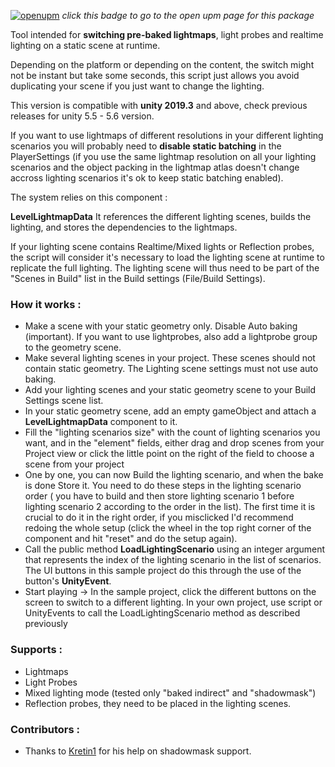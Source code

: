 [![openupm](https://img.shields.io/npm/v/com.laurenth.lightingtools-lightmapswitcher?label=openupm&registry_uri=https://package.openupm.com)](https://openupm.com/packages/com.laurenth.lightingtools-lightmapswitcher/) _click this badge to go to the open upm page for this package_

Tool intended for **switching pre-baked lightmaps**, light probes and realtime lighting on a static scene at runtime.

Depending on the platform or depending on the content, the switch might not be instant but take some seconds, this script just allows you avoid duplicating your scene if you just want to change the lighting.

This version is compatible with **unity 2019.3** and above, check previous releases for unity 5.5 - 5.6 version.

If you want to use lightmaps of different resolutions in your different lighting scenarios you will probably need to **disable static batching** in the PlayerSettings (if you use the same lightmap resolution on all your lighting scenarios and the object packing in the lightmap atlas doesn't change accross lighting scenarios it's ok to keep static batching enabled).

The system relies on this component :

**LevelLightmapData**
It references the different lighting scenes, builds the lighting, and stores the dependencies to the lightmaps.

If your lighting scene contains Realtime/Mixed lights or Reflection probes, the script will consider it's necessary to load the lighting scene at runtime to replicate the full lighting. The lighting scene will thus need to be part of the "Scenes in Build" list in the Build settings (File/Build Settings).

### How it works :

- Make a scene with your static geometry only. Disable Auto baking (important). If you want to use lightprobes, also add a lightprobe group to the geometry scene.
- Make several lighting scenes in your project. These scenes should not contain static geometry. The Lighting scene settings must not use auto baking.
- Add your lighting scenes and your static geometry scene to your Build Settings scene list.
- In your static geometry scene, add an empty gameObject and attach a **LevelLightmapData** component to it. 
- Fill the "lighting scenarios size" with the count of lighting scenarios you want, and in the "element" fields, either drag and drop scenes from your Project view or click the little point on the right of the field to choose a scene from your project
- One by one, you can now Build the lighting scenario, and when the bake is done Store it. You need to do these steps in the lighting scenario order ( you have to build and then store lighting scenario 1 before lighting scenario 2 according to the order in the list). The first time it is crucial to do it in the right order, if you misclicked I'd recommend redoing the whole setup (click the wheel in the top right corner of the component and hit "reset" and do the setup again).
- Call the public method **LoadLightingScenario** using an integer argument that represents the index of the lighting scenario in the list of scenarios. The UI buttons in this sample project do this through the use of the button's **UnityEvent**.
- Start playing -> In the sample project, click the different buttons on the screen to switch to a different lighting. In your own project, use script or UnityEvents to call the LoadLightingScenario method as described previously

### Supports :

- Lightmaps
- Light Probes
- Mixed lighting mode (tested only "baked indirect" and "shadowmask")
- Reflection probes, they need to be placed in the lighting scenes.

### Contributors :

- Thanks to [Kretin1](https://github.com/Kretin1) for his help on shadowmask support.
